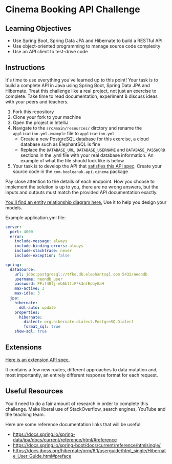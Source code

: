 # Cinema Booking API Challenge

## Learning Objectives
- Use Spring Boot, Spring Data JPA and Hibernate to build a RESTful API
- Use object-oriented programming to manage source code complexity
- Use an API client to test-drive code

## Instructions

It's time to use everything you've learned up to this point! Your task is to build a complete API in Java using Spring Boot, Spring Data JPA and Hibernate. Treat this challenge like a real project, not just an exercise to complete. Take time to read documentation, experiment & discuss ideas with your peers and teachers.

1. Fork this repository
2. Clone your fork to your machine
3. Open the project in IntelliJ
4. Navigate to the `src/main/resources/` dirctory and rename the `application.yml.example` file to `application.yml`
    - Create a new PostgreSQL database for this exercise, a cloud database such as ElephantSQL is fine
    - Replace the `DATABASE_URL`, `DATABASE_USERNAME` and `DATABASE_PASSWORD` sections in the .yml file with your real database information. An example of what the file should look like is below
5. Your task is to develop the API that [satisfies this API spec](https://boolean-uk.github.io/java-api-cinema-challenge/). Create your source code in the `com.booleanuk.api.cinema` package

Pay close attention to the details of each endpoint. How you choose to implement the solution is up to you, there are no wrong answers, but the inputs and outputs must match the provided API documentation exactly.

[You'll find an entity relationship diagram here.](./assets/entity-relationship-diagram.png) Use it to help you design your models.

Example application.yml file:

```yml
server:
  port: 4000
  error:
    include-message: always
    include-binding-errors: always
    include-stacktrace: never
    include-exception: false

spring:
  datasource:
    url: jdbc:postgresql://tfke.db.elephantsql.com:5432/neondb
    username: neondb_user
    password: PFif40fj-eb6btfiF*k3nfEobyGaH
    max-active: 3
    max-idle: 3
  jpa:
    hibernate:
      ddl-auto: update
    properties:
      hibernate:
        dialect: org.hibernate.dialect.PostgreSQLDialect
        format_sql: true
    show-sql: true
```

## Extensions

[Here is an extension API spec.](https://boolean-uk.github.io/java-api-cinema-challenge/extensions)

It contains a few new routes, different approaches to data mutation and, most importantly, an entirely different response format for each request.

## Useful Resources

You'll need to do a fair amount of research in order to complete this challenge. Make liberal use of StackOverflow, search engines, YouTube and the teaching team.

Here are some reference documentation links that will be useful:

- https://docs.spring.io/spring-data/jpa/docs/current/reference/html/#reference
- https://docs.spring.io/spring-boot/docs/current/reference/htmlsingle/
- https://docs.jboss.org/hibernate/orm/6.1/userguide/html_single/Hibernate_User_Guide.html#preface

